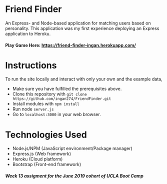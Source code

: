 # Friend Finder
An Express- and Node-based application for matching users based on personality. This application was my first experience deploying an Express application to Heroku.<br>
 #### Play Game Here:  https://friend-finder-ingan.herokuapp.com/ 

# Instructions
To run the site locally and interact with only your own and the example data,

* Make sure you have fulfilled the prerequisites above.
* Clone this repository with `git clone https://github.com/ingan274/FriendFinder.git`
* Install modules with `npm install`
* Run node `server.js`
* Go to `localhost:3000` in your web browser.

# Technologies Used
* Node.js/NPM (JavaScript environment/Package manager)
* Express.js (Web framework)
* Heroku (Cloud platform)
* Bootstrap (Front-end framework)

##### Week 13 assigment for the June 2019 cohort of UCLA Boot Camp
